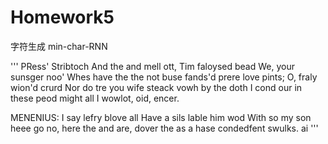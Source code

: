 # Homework5

字符生成 min-char-RNN

'''
PRess'
Stribtoch
And the and mell ott,
Tim faloysed bead
We, your sunsger noo'
Whes have the the not buse fands'd prere love pints;
O, fraly wion'd crurd
Nor do tre you wife steack vowh by the doth I cond our in these peod might all I wowlot, oid, encer.

MENENIUS:
I say lefry blove all Have a sils lable him wod
With so my son heee go no, here the and are, dover the as a hase condedfent swulks. ai
'''
